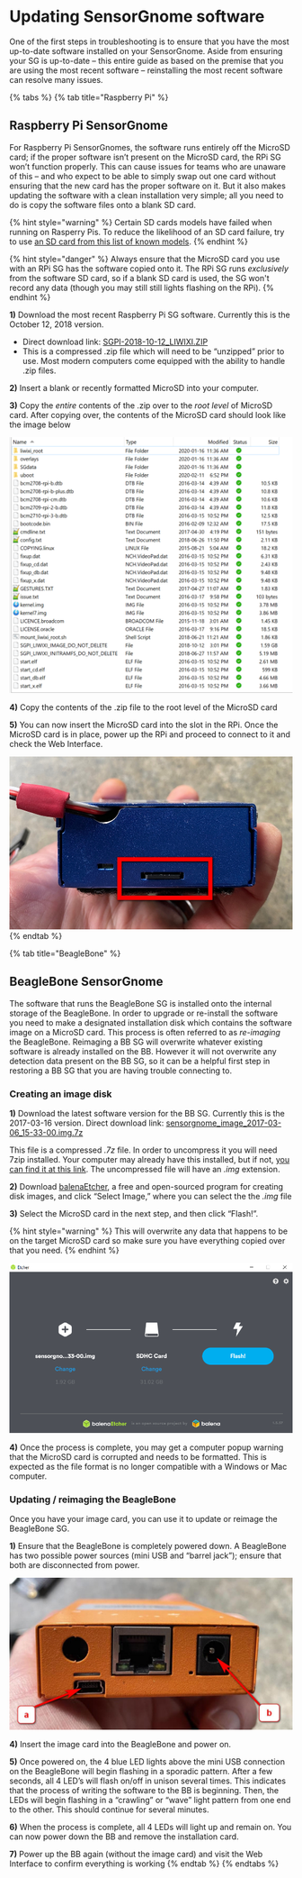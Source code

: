# Updating SensorGnome software

One of the first steps in troubleshooting is to ensure that you have the most up-to-date software installed on your SensorGnome. Aside from ensuring your SG is up-to-date – this entire guide as based on the premise that you are using the most recent software – reinstalling the most recent software can resolve many issues.

{% tabs %}
{% tab title="Raspberry Pi" %}
## Raspberry Pi SensorGnome

For Raspberry Pi SensorGnomes, the software runs entirely off the MicroSD card; if the proper software isn’t present on the MicroSD card, the RPi SG won’t function properly. This can cause issues for teams who are unaware of this – and who expect to be able to simply swap out one card without ensuring that the new card has the proper software on it. But it also makes updating the software with a clean installation very simple; all you need to do is copy the software files onto a blank SD card.

{% hint style="warning" %}
Certain SD cards models have failed when running on Rasperry Pis. To reduce the likelihood of an SD card failure, try to use [an SD card from this list of known models](https://elinux.org/RPi_SD_cards#Working_.2F_Non-working_SD_cards).
{% endhint %}

{% hint style="danger" %}
Always ensure that the MicroSD card you use with an RPi SG has the software copied onto it. The RPi SG runs _exclusively_ from the software SD card, so if a blank SD card is used, the SG won't record any data \(though you may still still lights flashing on the RPi\).
{% endhint %}

**1\)** Download the most recent Raspberry Pi SG software. Currently this is the October 12, 2018 version.

* Direct download link: [SGPI-2018-10-12\_LIWIXI.ZIP](https://public.sensorgnome.org/Raspberry_Pi_Sensorgnome/SGPI-2018-10-12_LIWIXI.ZIP)
* This is a compressed .zip file which will need to be “unzipped” prior to use. Most modern computers come equipped with the ability to handle .zip files.

**2\)** Insert a blank or recently formatted MicroSD into your computer.

**3\)** Copy the _entire_ contents of the .zip over to the _root level_ of MicroSD card. After copying over, the contents of the MicroSD card should look like the image below

![Copy the contents of the .zip file onto the MicroSD card](.gitbook/assets/rpifolder.png)

**4\)** Copy the contents of the .zip file to the root level of the MicroSD card

**5\)** You can now insert the MicroSD card into the slot in the RPi. Once the MicroSD card is in place, power up the RPi and proceed to connect to it and check the Web Interface.

![The MicroSD card \(highlighted in red\) is inserted with the contacts facing up](.gitbook/assets/rpisdslot.jpg)
{% endtab %}

{% tab title="BeagleBone" %}
## BeagleBone SensorGnome

The software that runs the BeagleBone SG is installed onto the internal storage of the BeagleBone. In order to upgrade or re-install the software you need to make a designated installation disk which contains the software image on a MicroSD card. This process is often referred to as _re-imaging_ the BeagleBone. Reimaging a BB SG will overwrite whatever existing software is already installed on the BB. However it will not overwrite any detection data present on the BB SG, so it can be a helpful first step in restoring a BB SG that you are having trouble connecting to.

### **Creating an image disk**

**1\)** Download the latest software version for the BB SG. Currently this is the 2017-03-16 version. Direct download link: [sensorgnome\_image\_2017-03-06\_15-33-00.img.7z](https://public.sensorgnome.org/Beaglebone_Sensorgnome_Images/sensorgnome_image_2017-03-06_15-33-00.img.7z)

This file is a compressed _.7z_ file. In order to uncompress it you will need 7zip installed. Your computer may already have this installed, but if not, [you can find it at this link](https://www.7-zip.org/). The uncompressed file will have an _.img_ extension.

**2\)** Download [balenaEtcher](https://www.balena.io/etcher/?), a free and open-sourced program for creating disk images, and click “Select Image,” where you can select the the _.img_ file

**3\)** Select the MicroSD card in the next step, and then click “Flash!”.

{% hint style="warning" %}
This will overwrite any data that happens to be on the target MicroSD card so make sure you have everything copied over that you need.
{% endhint %}

![The BB SG img file and the MicroSD card are both selected and ready to be flashed](.gitbook/assets/betcher%20%281%29%20%282%29%20%282%29%20%282%29%20%282%29%20%282%29%20%282%29.png)

**4\)** Once the process is complete, you may get a computer popup warning that the MicroSD card is corrupted and needs to be formatted. This is expected as the file format is no longer compatible with a Windows or Mac computer.

### Updating / r**eimaging the BeagleBone**

Once you have your image card, you can use it to update or reimage the BeagleBone SG.

**1\)** Ensure that the BeagleBone is completely powered down. A BeagleBone has two possible power sources \(mini USB and “barrel jack”\); ensure that both are disconnected from power.

![Ensure that mini USB \(a\) and the barrel jack \(b\) ports are disconnected from power](.gitbook/assets/bbpower%20%281%29%20%282%29%20%282%29%20%282%29%20%282%29%20%282%29%20%282%29%20%282%29.jpg)

**4\)** Insert the image card into the BeagleBone and power on.

**5\)** Once powered on, the 4 blue LED lights above the mini USB connection on the BeagleBone will begin flashing in a sporadic pattern. After a few seconds, all 4 LED’s will flash on/off in unison several times. This indicates that the process of writing the software to the BB is beginning. Then, the LEDs will begin flashing in a “crawling” or “wave” light pattern from one end to the other. This should continue for several minutes.

**6\)** When the process is complete, all 4 LEDs will light up and remain on. You can now power down the BB and remove the installation card.

**7\)** Power up the BB again \(without the image card\) and visit the Web Interface to confirm everything is working
{% endtab %}
{% endtabs %}

